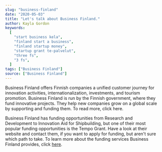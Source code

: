 ```yaml
---
slug: "business-finland"
date: "2020-05-03"
title: "Let's talk about Business Finland."
author: Kayla Gordon
keywords:
  [
    "start business kela",
    "finland start a business",
    "finland startup money",
    "startup grant te-palvelut",
    "three fs",
    "3 fs",
  ]
tags: ["Business Finland"]
source: ["Business Finland"]
---
```


Business Finland offers Finnish companies a unified customer journey for innovation activities, internationalization, investments, and tourism promotion. Business Finland is run by the Finnish government, where they fund innovative projects. They help new companies grow on a global scale by supporting and funding them. To read more, click here.

Business Finland has funding opportunities from Research and Development to Innovation Aid for Shipbuilding, but one of their most popular funding opportunities is the Tempo Grant. Have a look at their website and contact them, if you want to apply for funding, but aren't sure which path to take. To learn more about the funding services Business Finland provides, click [here](https://www.businessfinland.fi/en/for-finnish-customers/services/funding/).
